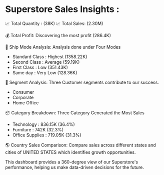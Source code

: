 # Superstore Sales Insights :

📈 Total Quantity : (38K)
📈 Total Sales: (2.30M)

💰 Total Profit: Discovering the most profit (286.4K)

🚚 Ship Mode Analysis: Analysis done under Four Modes
* Standard Class : Highest (1358.22K)
* Second Class : Average (59.19K)
* First Class : Low (351.43K)
* Same day : Very Low (128.36K)

🎯 Segment Analysis: Three Customer segments contribute to our success.
* Consumer
* Corporate
* Home Office

📦 Category Breakdown: Three Category Generated the Most Sales
* Technology : 836.15K (36.4%)
* Furniture : 742K (32.3%)
* Office Supplies : 719.05K (31.3%)

🌎 Country Sales Comparison: Compare sales across different states and
cities of UNITED STATES which identifies growth opportunities.

This dashboard provides a 360-degree view of our Superstore's
performance, helping us make data-driven decisions for the future.
